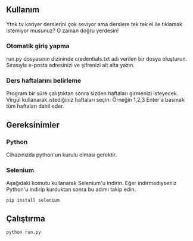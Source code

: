 ## Kullanım
Ytnk.tv kariyer derslerini çok seviyor ama derslere tek tek el ile tıklamak istemiyor musunuz?
O zaman doğru yerdesin!

### Otomatik giriş yapma
run.py dosyasının dizininde credentials.txt adı verilen bir dosya oluşturun. Sırasıyla e-posta adresinizi ve şifrenizi alt alta yazın.
### Ders haftalarını belirleme
Program bir süre çalıştıktan sonra sizden haftaları girmenizi isteyecek. Virgül kullanarak istediğiniz haftaları seçin: Örneğin 1,2,3
Enter'a basmak tüm haftaları dahil eder.
## Gereksinimler
### Python
Cihazınızda python'un kurulu olması gerektir.
### Selenium
Aşağıdaki komutu kullanarak Selenium'u indirin. Eğer indirmediyseniz Python'u indirip kurduktan sonra bu adımı takip edin.
```
pip install selenium
```
## Çalıştırma
```
python run.py
```
